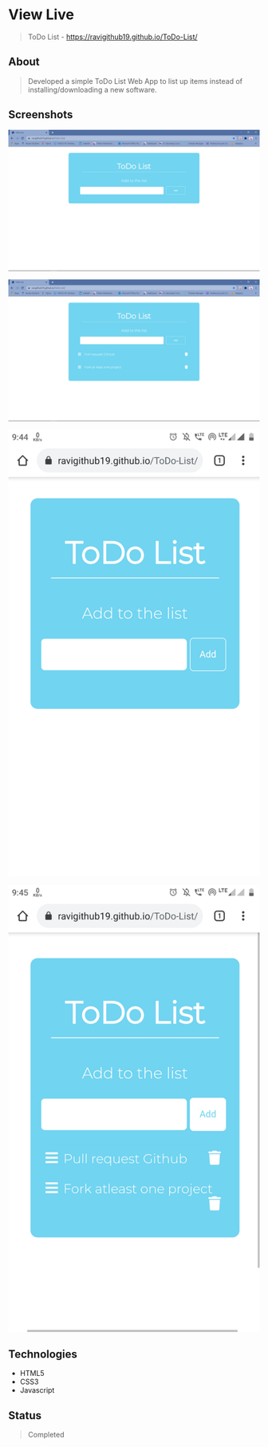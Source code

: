 # View Live
> ToDo List - https://ravigithub19.github.io/ToDo-List/

## About
> Developed a simple ToDo List Web App to list up items instead of installing/downloading a new software.

## Screenshots
![Example screenshot](img/01.png)<br>

![Example screenshot](img/02.png)<br>

![Example screenshot](img/03.png)<br>

![Example screenshot](img/04.png)<br>

## Technologies
* HTML5
* CSS3
* Javascript

## Status
> Completed
